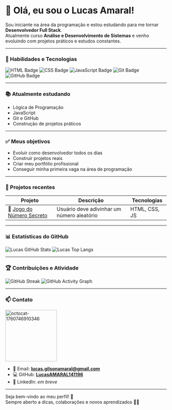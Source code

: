 # 👋 Olá, eu sou o Lucas Amaral!

Sou iniciante na área da programação e estou estudando para me tornar **Desenvolvedor Full Stack**.  
Atualmente curso **Análise e Desenvolvimento de Sistemas** e venho evoluindo com projetos práticos e estudos constantes.

---

### 🚀 Habilidades e Tecnologias
![HTML Badge](https://img.shields.io/badge/HTML5-000?style=for-the-badge&logo=html5)
![CSS Badge](https://img.shields.io/badge/CSS3-000?style=for-the-badge&logo=css3&logoColor=264de4)
![JavaScript Badge](https://img.shields.io/badge/JavaScript-000?style=for-the-badge&logo=javascript)
![Git Badge](https://img.shields.io/badge/Git-000?style=for-the-badge&logo=git)
![GitHub Badge](https://img.shields.io/badge/GitHub-000?style=for-the-badge&logo=github)

---

### 📚 Atualmente estudando
- Lógica de Programação  
- JavaScript  
- Git e GitHub  
- Construção de projetos práticos  

---

### ✅ Meus objetivos
- Evoluir como desenvolvedor todos os dias  
- Construir projetos reais  
- Criar meu portfólio profissional  
- Conseguir minha primeira vaga na área de programação  

---

### 🔧 Projetos recentes
| Projeto | Descrição | Tecnologias |
|---------|------------|-------------|
| 🎯 [Jogo do Número Secreto](https://github.com/LucasAMARAL141196/jogo-do-numero-secreto) | Usuário deve adivinhar um número aleatório | HTML, CSS, JS |

---

### 📊 Estatísticas do GitHub

![Lucas GitHub Stats](https://github-readme-stats.vercel.app/api?username=LucasAMARAL141196&show_icons=true&theme=github_dark&include_all_commits=true&count_private=true)
![Lucas Top Langs](https://github-readme-stats.vercel.app/api/top-langs/?username=LucasAMARAL141196&layout=compact&theme=github_dark)


---

### 🏆 Contribuições e Atividade

![GitHub Streak](https://streak-stats.demolab.com?user=LucasAMARAL141196&theme=github-dark&hide_border=false)
![GitHub Activity Graph](https://github-readme-activity-graph.vercel.app/graph?username=LucasAMARAL141196&theme=github-dark&hide_border=false)

---

### 📫 Contato

<img width="161" height="161" alt="octocat-1760746910346" src="https://github.com/user-attachments/assets/697696bc-7eee-4553-8e8f-ca172e675a7a" />

- 📧 Email: **lucas.gilsonamaral@gmail.com**  
- 💻 GitHub: **[LucasAMARAL141196](https://github.com/LucasAMARAL141196)**  
- 🔗 LinkedIn: *em breve*

---

Seja bem-vindo ao meu perfil! 🚀  
Sempre aberto a dicas, colaborações e novos aprendizados 👨‍💻

